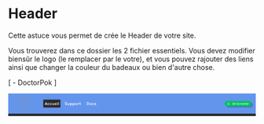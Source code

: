 # Header

Cette astuce vous permet de crée le Header de votre site.

Vous trouverez dans ce dossier les 2 fichier essentiels. Vous devez modifier biensûr le logo (le remplacer par le votre), et vous pouvez rajouter des liens ainsi que changer la couleur du badeaux ou bien d'autre chose.

[ - DoctorPok ]

<img src="https://github.com/DoctorPok42/Astuces-Web/blob/main/IMG/Header.PNG">
